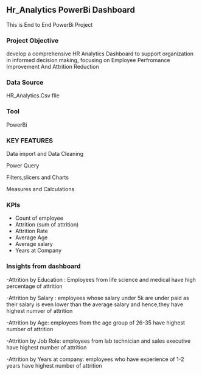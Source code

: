 ## Hr_Analytics PowerBi Dashboard
 This is End to End PowerBi Project

### Project Objective
develop a comprehensive HR Analytics Dashboard to support organization in informed decision making, focusing on Employee Perfromance Improvement And Attrition Reduction


### Data Source
HR_Analytics.Csv file


### Tool
 PowerBi


### KEY FEATURES
Data import and Data Cleaning

Power Query

Filters,slicers and Charts

Measures and Calculations


### KPIs
- Count of employee
- Attrition (sum of attrition)
- Attrition Rate
- Average Age
- Average salary
- Years at Company



### Insights from dashboard
-Attrition by Education : Employees from life science and medical have high percentage of attrition

 -Attrition by Salary : employees whose salary under 5k are under paid as their salary is even lower than the average salary and hence,they have highest numver of attrition

-Attrition by Age: employees from the age group of 26-35 have highest number of attrition

-Attrition by Job Role: employees from lab technician and sales executive have highest number of attrition

-Attrition by Years at company: employees who have experience of 1-2 years have highest number of attrition

